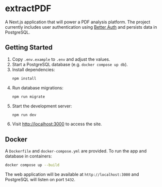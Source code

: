 # extractPDF

A Next.js application that will power a PDF analysis platform. The project currently includes user authentication using [Better Auth](https://github.com/better-auth/better-auth) and persists data in PostgreSQL.

## Getting Started

1. Copy `.env.example` to `.env` and adjust the values.
2. Start a PostgreSQL database (e.g. `docker compose up db`).
3. Install dependencies:
   ```bash
   npm install
   ```
4. Run database migrations:
   ```bash
   npm run migrate
   ```
5. Start the development server:
   ```bash
   npm run dev
   ```
6. Visit [http://localhost:3000](http://localhost:3000) to access the site.

## Docker

A `Dockerfile` and `docker-compose.yml` are provided. To run the app and database in containers:

```bash
docker compose up --build
```

The web application will be available at `http://localhost:3000` and PostgreSQL will listen on port `5432`.
